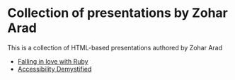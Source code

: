 # Collection of presentations by Zohar Arad

This is a collection of HTML-based presentations authored by Zohar Arad

* [Falling in love with Ruby](http://zohararad.github.com/presentations/falling-in-love-with-ruby/presentation/)
* [Accessibility Demystified](http://zohararad.github.com/presentations/accessibility-demystified/presentation/)